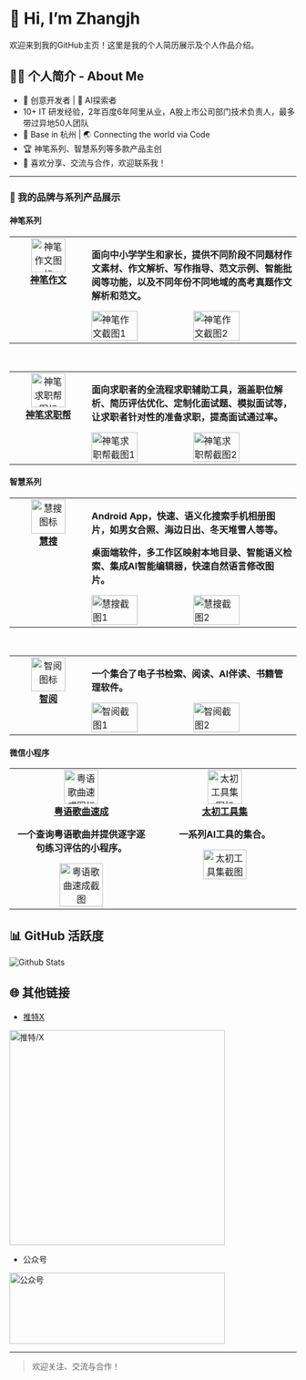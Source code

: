 # 👋 Hi, I’m Zhangjh

欢迎来到我的GitHub主页！这里是我的个人简历展示及个人作品介绍。

## 🧑‍💼 个人简介 - About Me
- 🎨 创意开发者 | 🧠 AI探索者
- 10+ IT 研发经验，2年百度6年阿里从业，A股上市公司部门技术负责人，最多带过异地50人团队
- 📍 Base in 杭州 | 🌏 Connecting the world via Code
- 🏆 神笔系列、智慧系列等多款产品主创
- 💬 喜欢分享、交流与合作，欢迎联系我！

---

### 🚀 我的品牌与系列产品展示

#### 神笔系列
<div align="center">

<!-- 神笔系列 - 卡片1 -->
<table width="100%" style="min-width:320px;max-width:900px;">
  <tr>
    <td width="120" align="center" valign="top">
      <img src="https://shenbi.tech/assets/logo.png" width="60" alt="神笔作文图标" /><br/>
      <a href="https://shenbi.tech"><b>神笔作文</b></a>
    </td>
    <td valign="top">
      <p><b>面向中小学学生和家长，提供不同阶段不同题材作文素材、作文解析、写作指导、范文示例、智能批阅等功能，以及不同年份不同地域的高考真题作文解析和范文。</b></p>
      <div style="display: flex; gap: 10px; flex-wrap: wrap;">
        <img src="https://github.com/user-attachments/assets/fb2f7aef-7716-4f36-9d78-ee2b7b3fbe7b" alt="神笔作文截图1" style="width: 48%; min-width: 160px; max-width: 320px;">
        <img src="https://github.com/user-attachments/assets/f18e2e5d-d0b1-492c-9b38-d7adbe269451" alt="神笔作文截图2" style="width: 48%; min-width: 160px; max-width: 320px;">
      </div>
    </td>
  </tr>
</table>
<br>
<!-- 神笔系列 - 卡片2 -->
<table width="100%" style="min-width:320px;max-width:900px;">
  <tr>
    <td width="120" align="center" valign="top">
      <img src="https://github.com/user-attachments/assets/33db5afd-6b37-4866-be49-70e97ac5d575" width="60" alt="神笔求职帮图标" /><br/>
      <a href="https://jobs.shenbi.tech"><b>神笔求职帮</b></a>
    </td>
    <td valign="top">
      <p><b>面向求职者的全流程求职辅助工具，涵盖职位解析、简历评估优化、定制化面试题、模拟面试等，让求职者针对性的准备求职，提高面试通过率。</b></p>
      <div style="display: flex; gap: 10px; flex-wrap: wrap;">
        <img src="https://github.com/user-attachments/assets/7e2b3295-851a-4dac-afd5-f6a8199b748b" alt="神笔求职帮截图1" style="width: 48%; min-width: 160px; max-width: 320px;">
        <img src="https://github.com/user-attachments/assets/6f4d3e4d-6dcb-44df-a52d-34a5c333d12e" alt="神笔求职帮截图2" style="width: 48%; min-width: 160px; max-width: 320px;">
      </div>
    </td>
  </tr>
</table>
</div>

#### 智慧系列
<div align="center">

<!-- 智慧系列 - 卡片1 -->
<table width="100%" style="min-width:320px;max-width:900px;">
  <tr>
    <td width="120" align="center" valign="top">
      <img src="https://ss.zhangjh.cn/assets/%E6%85%A7%E6%90%9Clogo.png" width="60" alt="慧搜图标"/><br/>
      <a href="https://ss.zhangjh.cn"><b>慧搜</b></a>
    </td>
    <td valign="top">
      <p><b>Android App，快速、语义化搜索手机相册图片，如男女合照、海边日出、冬天堆雪人等等。</b></p>
      <p><b>桌面端软件，多工作区映射本地目录、智能语义检索、集成AI智能编辑器，快速自然语言修改图片。</b></p>
      <div style="display: flex; gap: 10px; flex-wrap: wrap;">
        <img src="https://ss.zhangjh.cn/assets/ss1.png" alt="慧搜截图1" style="width: 48%; min-width: 160px; max-width: 320px;">
        <img src="https://github.com/user-attachments/assets/17c33397-7b79-4b62-afd8-5d30c457af69" alt="慧搜截图2" style="width: 48%; min-width: 160px; max-width: 320px;">
      </div>
    </td>
  </tr>
</table>
<br>
<!-- 智慧系列 - 卡片2 -->
<table width="100%" style="min-width:320px;max-width:900px;">
  <tr>
    <td width="120" align="center" valign="top">
      <img src="https://github.com/user-attachments/assets/b88f4da3-af20-4b78-8beb-a67a591224c6" width="60" alt="智阅图标"/><br/>
      <a href="https://iread.chat"><b>智阅</b></a>
    </td>
    <td valign="top">
      <p><b>一个集合了电子书检索、阅读、AI伴读、书籍管理软件。</b></p>
      <div style="display: flex; gap: 10px; flex-wrap: wrap;">
        <img src="https://github.com/user-attachments/assets/c429c2a4-ec6f-48f0-b85a-ca69d3e62151" alt="智阅截图1" style="width: 48%; min-width: 160px; max-width: 320px;">
        <img src="https://play-lh.googleusercontent.com/_nS1E4xm-g9QGvE-RogJ1SALsTTbhjQTVWjeuUjVGFdHJmwhxS9QiwOfoDlNXMUUzu4=w5120-h2880-rw" alt="智阅截图2" style="width: 48%; min-width: 160px; max-width: 320px;">
      </div>
    </td>
  </tr>
</table>
</div>

<!-- 小程序 -->
#### 微信小程序
<table width="100%" style="min-width:320px;max-width:900px;">
  <tr>
    <!-- 粤语歌曲速成 -->
    <td width="50%" align="center" valign="top">
      <div>
        <img width="60" alt="粤语歌曲速成图标" src="https://github.com/user-attachments/assets/5fcc9fb8-908c-423b-9df1-24627d4a2105"  />
        <br/>
        <a href=""><b>粤语歌曲速成</b></a>
      </div>
      <div>
        <p><b>一个查询粤语歌曲并提供逐字逐句练习评估的小程序。</b></p>
      </div>
      <div>
        <img src="https://github.com/user-attachments/assets/416db922-99e5-4dde-9417-2f52b2023055" alt="粤语歌曲速成截图" style="width: 48%; min-width: 160px; max-width: 320px;" />
      </div>
    </td>
    <!-- 太初工具集 -->
    <td width="50%" align="center" valign="top">
      <div>
        <img width="60" alt="太初工具集图标" src="https://github.com/user-attachments/assets/ef76fb6a-1557-413d-af9d-f324c518a6c9" />
        <br/>
        <a href="https://github.com/user-attachments/assets/6d670111-79a1-429c-9787-df8193634026"><b>太初工具集</b></a>
      </div>
      <div>
        <p><b>一系列AI工具的集合。</b></p>
      </div>
      <div>
        <img src="https://github.com/user-attachments/assets/07b0862e-d223-4d23-bfa6-9695dc78b748" alt="太初工具集截图" style="width: 48%; min-width: 160px; max-width: 320px;" />
      </div>
    </td>
  </tr>
</table>

## 📊 GitHub 活跃度
![Github Stats](https://github-readme-stats.vercel.app/api?username=zhangjh&show_icons=true&theme=radical)

## 🌐 其他链接

- [推特X](https://x.com/Dante_Chaser)

<div>
  <img width="378" alt="推特/X" src="https://github.com/user-attachments/assets/3b501b1d-0a0a-46fb-9347-d7adf476e0b4" />
</div>

- 公众号

<div>
  <img width="378" height="125" alt="公众号" src="https://github.com/user-attachments/assets/8b138cb0-80ce-43ff-bd80-178f090b91b2" />
</div>

---

> 欢迎关注、交流与合作！

